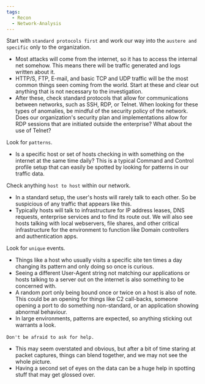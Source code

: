 ```yaml
---
tags:
  - Recon
  - Network-Analysis
---
```


Start with `standard protocols first` and work our way into the `austere and specific` only to the organization.
- Most attacks will come from the internet, so it has to access the internal net somehow. This means there will be traffic generated and logs written about it.
- HTTP/S, FTP, E-mail, and basic TCP and UDP traffic will be the most common things seen coming from the world. Start at these and clear out anything that is not necessary to the investigation.
- After these, check standard protocols that allow for communications between networks, such as SSH, RDP, or Telnet. When looking for these types of anomalies, be mindful of the security policy of the network. Does our organization's security plan and implementations allow for RDP sessions that are initiated outside the enterprise? What about the use of Telnet?

Look for `patterns`. 
- Is a specific host or set of hosts checking in with something on the internet at the same time daily? This is a typical Command and Control profile setup that can easily be spotted by looking for patterns in our traffic data.

Check anything `host to host` within our network.
- In a standard setup, the user's hosts will rarely talk to each other. So be suspicious of any traffic that appears like this. 
- Typically hosts will talk to infrastructure for IP address leases, DNS requests, enterprise services and to find its route out. We will also see hosts talking with local webservers, file shares, and other critical infrastructure for the environment to function like Domain controllers and authentication apps.

Look for `unique` events.
- Things like a host who usually visits a specific site ten times a day changing its pattern and only doing so once is curious. 
- Seeing a different User-Agent string not matching our applications or hosts talking to a server out on the internet is also something to be concerned with. 
- A random port only being bound once or twice on a host is also of note. This could be an opening for things like C2 call-backs, someone opening a port to do something non-standard, or an application showing abnormal behaviour. 
- In large environments, patterns are expected, so anything sticking out warrants a look.

`Don't be afraid to ask for help.` 
- This may seem overstated and obvious, but after a bit of time staring at packet captures, things can blend together, and we may not see the whole picture. 
- Having a second set of eyes on the data can be a huge help in spotting stuff that may get glossed over.